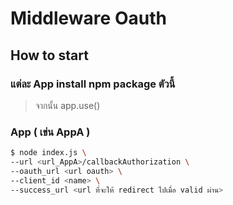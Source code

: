 # Middleware Oauth

## How to start 
### แต่ละ App install npm package ตัวนี้
> จากนั้น app.use()

### App ( เข่น AppA )
```sh
$ node index.js \
--url <url_AppA>/callbackAuthorization \
--oauth_url <url oauth> \
--client_id <name> \ 
--success_url <url ที่จะให้ redirect ไปเมื่อ valid ผ่าน>
```